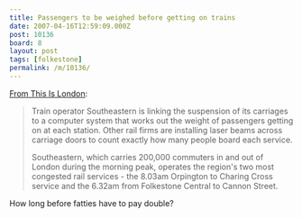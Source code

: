```yaml
---
title: Passengers to be weighed before getting on trains
date: 2007-04-16T12:59:09.000Z
post: 10136
board: 8
layout: post
tags: [folkestone]
permalink: /m/10136/
---
```

<a href="http://www.thisislondon.co.uk/news/article-23392831-details/Passengers+weighed+to+stop+overcrowding/article.do">From This Is London</a>:
<blockquote>Train operator Southeastern is linking the suspension of its carriages to a computer system that works out the weight of passengers getting on at each station. Other rail firms are installing laser beams across carriage doors to count exactly how many people board each service.

Southeastern, which carries 200,000 commuters in and out of London during the morning peak, operates the region's two most congested rail services - the 8.03am Orpington to Charing Cross service and the 6.32am from Folkestone Central to Cannon Street.</blockquote>

How long before fatties have to pay double?
